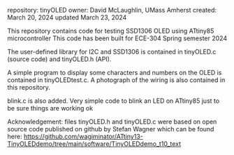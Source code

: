 repository: tinyOLED 
owner: David McLaughlin, UMass Amherst
created: March 20, 2024
updated March 23, 2024

This repository contains code for testing SSD1306 OLED using ATtiny85 microcontroller
This code has been built for ECE-304 Spring semester 2024

The user-defined library for I2C and SSD1306 is contained in tinyOLED.c (source code) and tinyOLED.h (API).  

A simple program to display some characters and numbers on the OLED is contained in tinyOLEDtest.c. A photograph of the wiring is also contained in this repository.

blink.c is also added. Very simple code to blink an LED on ATtiny85 just to be sure things are working ok

Acknowledgement: files tinyOLED.h and tinyOLED.c were based on open source code published on github by Stefan Wagner  which can be found here:
https://github.com/wagiminator/ATtiny13-TinyOLEDdemo/tree/main/software/TinyOLEDdemo_t10_text
